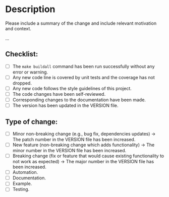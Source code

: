 # Description

Please include a summary of the change and include relevant motivation and context.

...


## Checklist:

- [ ] The `make buildall` command has been run successfully without any error or warning.
- [ ] Any new code line is covered by unit tests and the coverage has not dropped.
- [ ] Any new code follows the style guidelines of this project.
- [ ] The code changes have been self-reviewed.
- [ ] Corresponding changes to the documentation have been made.
- [ ] The version has been updated in the VERSION file.

## Type of change:

- [ ] Minor non-breaking change (e.g., bug fix, dependencies updates) → The patch number in the VERSION file has been increased.
- [ ] New feature (non-breaking change which adds functionality) → The minor number in the VERSION file has been increased.
- [ ] Breaking change (fix or feature that would cause existing functionality to not work as expected) → The major number in the VERSION file has been increased.
- [ ] Automation.
- [ ] Documentation.
- [ ] Example.
- [ ] Testing.

